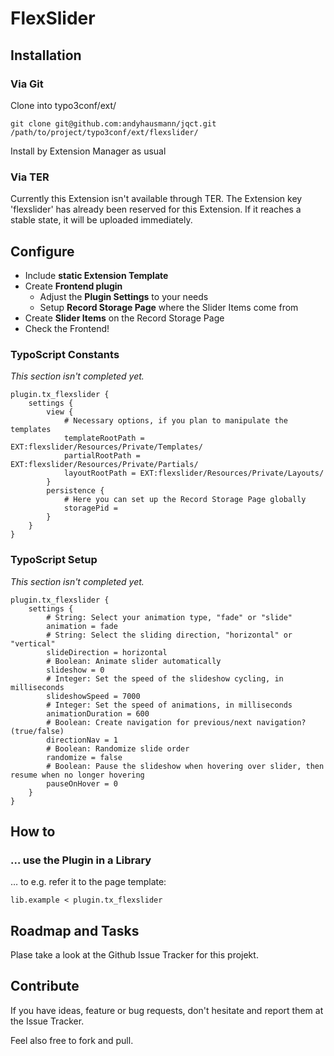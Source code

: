 # FlexSlider


## Installation


### Via Git

Clone into typo3conf/ext/

	git clone git@github.com:andyhausmann/jqct.git /path/to/project/typo3conf/ext/flexslider/

Install by Extension Manager as usual

### Via TER

Currently this Extension isn't available through TER. The Extension key 'flexslider' has already been reserved for this Extension. If it reaches a stable state, it will be uploaded immediately.


## Configure

* Include **static Extension Template**
* Create **Frontend plugin**
	* Adjust the **Plugin Settings** to your needs
	* Setup **Record Storage Page** where the Slider Items come from
* Create **Slider Items** on the Record Storage Page
* Check the Frontend!


### TypoScript Constants

_This section isn't completed yet._

	plugin.tx_flexslider {
		settings {
			view {
				# Necessary options, if you plan to manipulate the templates
				templateRootPath = EXT:flexslider/Resources/Private/Templates/
				partialRootPath = EXT:flexslider/Resources/Private/Partials/
				layoutRootPath = EXT:flexslider/Resources/Private/Layouts/
			}
			persistence {
				# Here you can set up the Record Storage Page globally
				storagePid = 
			}
		}
	}


### TypoScript Setup

_This section isn't completed yet._

	plugin.tx_flexslider {
		settings {
			# String: Select your animation type, "fade" or "slide"
			animation = fade
			# String: Select the sliding direction, "horizontal" or "vertical"
			slideDirection = horizontal
			# Boolean: Animate slider automatically
			slideshow = 0
			# Integer: Set the speed of the slideshow cycling, in milliseconds
			slideshowSpeed = 7000
			# Integer: Set the speed of animations, in milliseconds
			animationDuration = 600
			# Boolean: Create navigation for previous/next navigation? (true/false)
			directionNav = 1
			# Boolean: Randomize slide order
			randomize = false
			# Boolean: Pause the slideshow when hovering over slider, then resume when no longer hovering
			pauseOnHover = 0
		}
	}


## How to

### … use the Plugin in a Library

… to e.g. refer it to the page template:

	lib.example < plugin.tx_flexslider


## Roadmap and Tasks

Plase take a look at the Github Issue Tracker for this projekt.


## Contribute

If you have ideas, feature or bug requests, don't hesitate and report them at the Issue Tracker.

Feel also free to fork and pull.